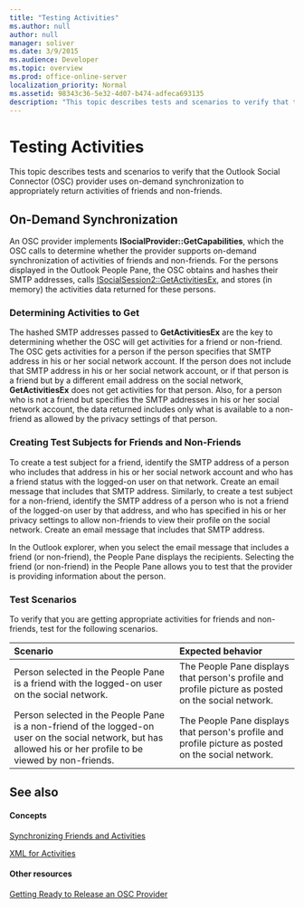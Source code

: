 ```yaml
---
title: "Testing Activities"
ms.author: null
author: null
manager: soliver
ms.date: 3/9/2015
ms.audience: Developer
ms.topic: overview
ms.prod: office-online-server
localization_priority: Normal
ms.assetid: 98343c36-5e32-4d07-b474-adfeca693135
description: "This topic describes tests and scenarios to verify that the Outlook Social Connector (OSC) provider uses on-demand synchronization to appropriately return activities of friends and non-friends."
---
```


# Testing Activities

This topic describes tests and scenarios to verify that the Outlook Social Connector (OSC) provider uses on-demand synchronization to appropriately return activities of friends and non-friends.
  
## On-Demand Synchronization
<a name="olosc_TestingActivities_OnDemandSync"> </a>

An OSC provider implements **ISocialProvider::GetCapabilities**, which the OSC calls to determine whether the provider supports on-demand synchronization of activities of friends and non-friends. For the persons displayed in the Outlook People Pane, the OSC obtains and hashes their SMTP addresses, calls [ISocialSession2::GetActivitiesEx](isocialsession2-getactivitiesex.md), and stores (in memory) the activities data returned for these persons. 
  
### Determining Activities to Get

The hashed SMTP addresses passed to **GetActivitiesEx** are the key to determining whether the OSC will get activities for a friend or non-friend. The OSC gets activities for a person if the person specifies that SMTP address in his or her social network account. If the person does not include that SMTP address in his or her social network account, or if that person is a friend but by a different email address on the social network, **GetActivitiesEx** does not get activities for that person. Also, for a person who is not a friend but specifies the SMTP addresses in his or her social network account, the data returned includes only what is available to a non-friend as allowed by the privacy settings of that person. 
  
### Creating Test Subjects for Friends and Non-Friends

To create a test subject for a friend, identify the SMTP address of a person who includes that address in his or her social network account and who has a friend status with the logged-on user on that network. Create an email message that includes that SMTP address. Similarly, to create a test subject for a non-friend, identify the SMTP address of a person who is not a friend of the logged-on user by that address, and who has specified in his or her privacy settings to allow non-friends to view their profile on the social network. Create an email message that includes that SMTP address. 
  
In the Outlook explorer, when you select the email message that includes a friend (or non-friend), the People Pane displays the recipients. Selecting the friend (or non-friend) in the People Pane allows you to test that the provider is providing information about the person.
  
### Test Scenarios

To verify that you are getting appropriate activities for friends and non-friends, test for the following scenarios.
  
|**Scenario**|**Expected behavior**|
|:-----|:-----|
|Person selected in the People Pane is a friend with the logged-on user on the social network.  <br/> |The People Pane displays that person's profile and profile picture as posted on the social network.  <br/> |
|Person selected in the People Pane is a non-friend of the logged-on user on the social network, but has allowed his or her profile to be viewed by non-friends.  <br/> |The People Pane displays that person's profile and profile picture as posted on the social network.  <br/> |
   
## See also
<a name="olosc_TestingActivities_OnDemandSync"> </a>

#### Concepts

[Synchronizing Friends and Activities](synchronizing-friends-and-activities.md)
  
[XML for Activities](xml-for-activities.md)
#### Other resources

[Getting Ready to Release an OSC Provider](getting-ready-to-release-an-osc-provider.md)

